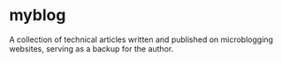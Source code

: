 # myblog
A collection of technical articles written and published on microblogging websites, serving as a backup for the author.
